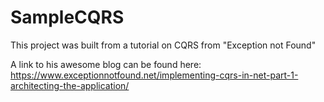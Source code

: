 # SampleCQRS

This project was built from a tutorial on CQRS from "Exception not Found"

A link to his awesome blog can be found here: https://www.exceptionnotfound.net/implementing-cqrs-in-net-part-1-architecting-the-application/

